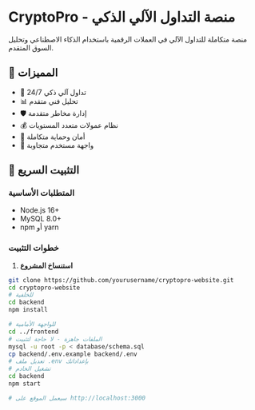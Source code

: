 # CryptoPro - منصة التداول الآلي الذكي

منصة متكاملة للتداول الآلي في العملات الرقمية باستخدام الذكاء الاصطناعي وتحليل السوق المتقدم.

## 🌟 المميزات

- 🤖 تداول آلي ذكي 24/7
- 📊 تحليل فني متقدم
- 🛡️ إدارة مخاطر متقدمة
- 💰 نظام عمولات متعدد المستويات
- 🔐 أمان وحماية متكاملة
- 📱 واجهة مستخدم متجاوبة

## 🚀 التثبيت السريع

### المتطلبات الأساسية
- Node.js 16+
- MySQL 8.0+
- npm أو yarn

### خطوات التثبيت

1. **استنساخ المشروع**
```bash
git clone https://github.com/yourusername/cryptopro-website.git
cd cryptopro-website
# للخلفية
cd backend
npm install

# للواجهة الأمامية
cd ../frontend
# الملفات جاهزة - لا حاجة لتثبيت
mysql -u root -p < database/schema.sql
cp backend/.env.example backend/.env
# تعديل ملف .env بإعداداتك
# تشغيل الخادم
cd backend
npm start

# سيعمل الموقع على http://localhost:3000

